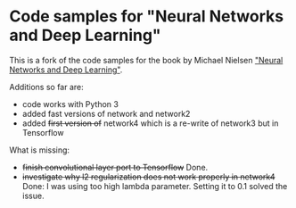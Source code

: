 # Code samples for "Neural Networks and Deep Learning"

This is a fork of the code samples for the book by Michael Nielsen ["Neural Networks
and Deep Learning"](http://neuralnetworksanddeeplearning.com).

Additions so far are:

- code works with Python 3
- added fast versions of network and network2
- added ~~first version of~~ network4 which is a re-write of network3 but in Tensorflow

What is missing:

- ~~finish convolutional layer port to Tensorflow~~ Done.
- ~~investigate why l2 regularization does not work properly in network4~~ Done: I was using too high lambda parameter. Setting it to 0.1 solved the issue.